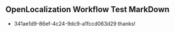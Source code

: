 ## OpenLocalization Workflow Test MarkDown
* 341ae1d9-86ef-4c24-9dc9-a1fccd063d29 thanks!

<!--HONumber=Jul16_HO4-->


